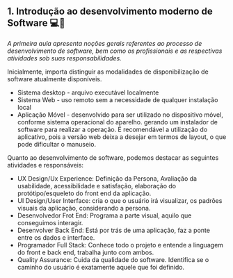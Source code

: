 ## 1. Introdução ao desenvolvimento moderno de Software :computer::mobile_phone_off:

*A primeira aula apresenta noções gerais referentes ao processo de desenvolvimento de software, bem como os profissionais e as respectivas atividades sob suas responsabilidades.*

Inicialmente, importa distinguir as modalidades de disponibilização de software atualmente disponíveis.

- Sistema desktop - arquivo executável localmente
- Sistema Web - uso remoto sem a necessidade de qualquer instalação local
- Aplicação Móvel - desenvolvido para ser utilizado no dispositivo móvel, conforme sistema operacional do aparelho. gerando um instalador de software para realizar a operação. É recomendável a utilização do aplicativo, pois a versão web deixa a desejar em termos de layout, o que pode dificultar o manuseio.

Quanto ao desenvolvimento de software, podemos destacar as seguintes atividades e responsáveis:

- UX Design/Ux Experience: Definição da Persona, Avaliação da usabilidade, acessibilidade e satisfação, elaboração do protótipo/esqueleto do front end da aplicação.
- UI Design/User Interface:  cria o que o usuário irá visualizar, os padrões visuais da aplicação, considerando a persona.
- Desenvolvedor Frot End: Programa a parte visual, aquilo que conseguimos interagir.
- Desenvolver Back End: Está por trás de uma aplicação, faz a ponte entre os dados e interface.
- Programador Full Stack: Conhece todo o projeto e entende a linguagem do front e back end, trabalha junto com ambos.
- Quality Assurance: Cuida da qualidade do software. Identifica se o caminho do usuário é exatamente aquele que foi definido.